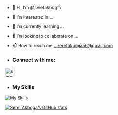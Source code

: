 - 👋 Hi, I’m @serefakbogfa
- 👀 I’m interested in ...
- 🌱 I’m currently learning ...
- 💞️ I’m looking to collaborate on ...
- 📫 How to reach me ...serefakboga56@gmail.com

- <h3 align="left">Connect with me:</h3>
<p style="text-align:left">
<a href="https://www.linkedin.com/in/%C5%9Feref-akbo%C4%9Fa-814717180/" target="blank"><img align="center" src="https://velanovascular.com/wp-content/uploads/2020/06/LinkedIn.png" alt="serefakboga" height="30" width="30" /></a>
</p>

- ### My Skills
![My Skills](https://skillicons.dev/icons?i=cs,bootstrap,css,dotnet,git,java,php,laravel,linux,react,mysql,postgresql,docker)



[![Seref Akboga's GitHub stats](https://github-readme-stats.vercel.app/api?username=serefakbogfa)](https://github.com/serefakbogfa/github-readme-stats)
<!---
serefakbogfa/serefakbogfa is a ✨ special ✨ repository because its `README.md` (this file) appears on your GitHub profile.
You can click the Preview link to take a look at your changes.
--->

